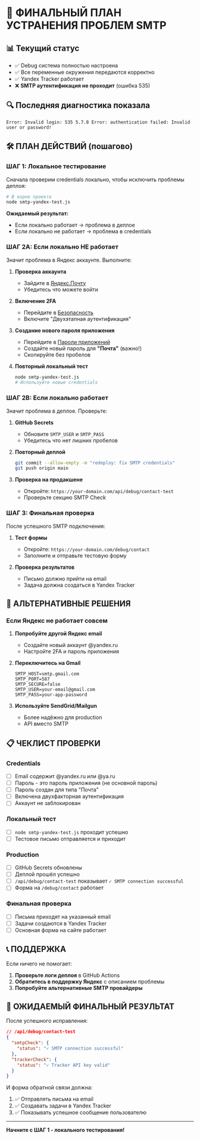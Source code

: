 # 🎯 ФИНАЛЬНЫЙ ПЛАН УСТРАНЕНИЯ ПРОБЛЕМ SMTP

## 📊 Текущий статус
- ✅ Debug система полностью настроена
- ✅ Все переменные окружения передаются корректно
- ✅ Yandex Tracker работает
- ❌ **SMTP аутентификация не проходит** (ошибка 535)

## 🔍 Последняя диагностика показала
```
Error: Invalid login: 535 5.7.8 Error: authentication failed: Invalid user or password!
```

## 🛠️ ПЛАН ДЕЙСТВИЙ (пошагово)

### ШАГ 1: Локальное тестирование 
Сначала проверим credentials локально, чтобы исключить проблемы деплоя:

```bash
# В корне проекта
node smtp-yandex-test.js
```

**Ожидаемый результат:**
- Если локально работает → проблема в деплое
- Если локально не работает → проблема в credentials

### ШАГ 2A: Если локально НЕ работает
Значит проблема в Яндекс аккаунте. Выполните:

1. **Проверка аккаунта**
   - Зайдите в [Яндекс.Почту](https://mail.yandex.ru)
   - Убедитесь что можете войти

2. **Включение 2FA**
   - Перейдите в [Безопасность](https://passport.yandex.ru/profile/security)
   - Включите "Двухэтапная аутентификация"

3. **Создание нового пароля приложения**
   - Перейдите в [Пароли приложений](https://passport.yandex.ru/profile/app-passwords)
   - Создайте новый пароль для **"Почта"** (важно!)
   - Скопируйте без пробелов

4. **Повторный локальный тест**
   ```bash
   node smtp-yandex-test.js
   # Используйте новые credentials
   ```

### ШАГ 2B: Если локально работает
Значит проблема в деплое. Проверьте:

1. **GitHub Secrets**
   - Обновите `SMTP_USER` и `SMTP_PASS`
   - Убедитесь что нет лишних пробелов

2. **Повторный деплой**
   ```bash
   git commit --allow-empty -m "redeploy: fix SMTP credentials"
   git push origin main
   ```

3. **Проверка на продакшене**
   - Откройте: `https://your-domain.com/api/debug/contact-test`
   - Проверьте секцию SMTP Check

### ШАГ 3: Финальная проверка
После успешного SMTP подключения:

1. **Тест формы**
   - Откройте: `https://your-domain.com/debug/contact`
   - Заполните и отправьте тестовую форму

2. **Проверка результатов**
   - Письмо должно прийти на email
   - Задача должна создаться в Yandex Tracker

## 🚨 АЛЬТЕРНАТИВНЫЕ РЕШЕНИЯ

### Если Яндекс не работает совсем
1. **Попробуйте другой Яндекс email**
   - Создайте новый аккаунт @yandex.ru
   - Настройте 2FA и пароль приложения

2. **Переключитесь на Gmail**
   ```env
   SMTP_HOST=smtp.gmail.com
   SMTP_PORT=587
   SMTP_SECURE=false
   SMTP_USER=your-email@gmail.com
   SMTP_PASS=your-app-password
   ```

3. **Используйте SendGrid/Mailgun**
   - Более надёжно для production
   - API вместо SMTP

## 📋 ЧЕКЛИСТ ПРОВЕРКИ

### Credentials
- [ ] Email содержит @yandex.ru или @ya.ru
- [ ] Пароль - это пароль приложения (не основной пароль)
- [ ] Пароль создан для типа "Почта"
- [ ] Включена двухфакторная аутентификация
- [ ] Аккаунт не заблокирован

### Локальный тест
- [ ] `node smtp-yandex-test.js` проходит успешно
- [ ] Тестовое письмо отправляется и приходит

### Production
- [ ] GitHub Secrets обновлены
- [ ] Деплой прошёл успешно
- [ ] `/api/debug/contact-test` показывает `✓ SMTP connection successful`
- [ ] Форма на `/debug/contact` работает

### Финальная проверка
- [ ] Письма приходят на указанный email
- [ ] Задачи создаются в Yandex Tracker
- [ ] Основная форма на сайте работает

## 📞 ПОДДЕРЖКА

Если ничего не помогает:

1. **Проверьте логи деплоя** в GitHub Actions
2. **Обратитесь в поддержку Яндекс** с описанием проблемы
3. **Попробуйте альтернативные SMTP провайдеры**

## 🎯 ОЖИДАЕМЫЙ ФИНАЛЬНЫЙ РЕЗУЛЬТАТ

После успешного исправления:

```json
// /api/debug/contact-test
{
  "smtpCheck": {
    "status": "✓ SMTP connection successful"
  },
  "trackerCheck": {
    "status": "✓ Tracker API key valid"
  }
}
```

И форма обратной связи должна:
1. ✅ Отправлять письма на email
2. ✅ Создавать задачи в Yandex Tracker
3. ✅ Показывать успешное сообщение пользователю

---

**Начните с ШАГ 1 - локального тестирования!**
